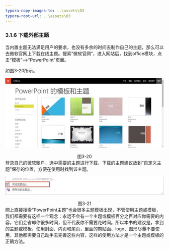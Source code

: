 ```yaml
---
typora-copy-images-to: ..\assets\03
typora-root-url: ..\assets\03
---
```


### 3.1.6  下载外部主题

当内置主题无法满足用户的要求，也没有多余的时间去制作自己的主题，那么可以去微软官网上下载在线主题。搜索“微软官网”，进入网站后，找到office模块，点击“模板”——>“PowerPoint”页面。

如图3-20所示。

![img](/assets/03/image028.jpg)

<center>图3-20</center>
登录自己的微软账户，选中需要的主题进行下载，下载的主题建议放到“自定义主题”保存的位置，方便在使用时找到该主题。

![img](/assets/03/image029.jpg)

<center>图3-21</center>
网上直接搜索“PowerPoint主题”也会很多主题模板出现，不管使用主题或模板，我们都需要有这样一个观念：永远不会有一个主题或模板百分之百对应你需要的内容，它们会省却你很多时间，但不代表你不需要花时间。所以本书的建议是，拿到的主题或模板，使用封面、内页和尾页，里面的剪贴画、logo、图形尽量不要使用，其他都需要自己动手去完善这些内容，这样的使用方法才是一个主题或模板的正确方法。

